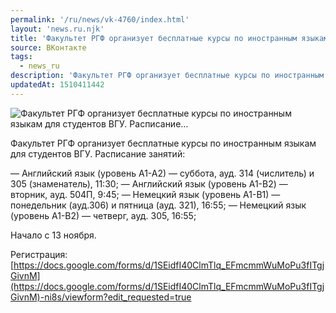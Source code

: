 ```yaml
---
permalink: '/ru/news/vk-4760/index.html'
layout: 'news.ru.njk'
title: 'Факультет РГФ организует бесплатные курсы по иностранным языкам для студентов ВГУ.  Расписание…'
source: ВКонтакте
tags:
  - news_ru
description: 'Факультет РГФ организует бесплатные курсы по иностранным языкам для студентов ВГУ.  Расписание…'
updatedAt: 1510411442
---
```

![Факультет РГФ организует бесплатные курсы по иностранным языкам для студентов ВГУ.  Расписание…](https://sun9-46.userapi.com/impf/c824202/v824202559/1eeb6/9IKxtyk73fI.jpg?size=1280x544&quality=96&proxy=1&sign=053f9d4daf58f7fe60ec98fd58d6b42c&c_uniq_tag=nDGyZx9kZtOn2BOQjBuJDNWoZdQ2HFCvVZ4whjmhNU4&type=album)

Факультет РГФ организует бесплатные курсы по иностранным языкам для студентов ВГУ.
Расписание занятий:

— Английский язык (уровень А1-А2) — суббота, ауд. 314 (числитель) и 305 (знаменатель), 11:30;
— Английский язык (уровень А1-B2) — вторник, ауд. 504П, 9:45;
— Немецкий язык (уровень А1-В1) — понедельник (ауд.306) и пятница (ауд. 321), 16:55;
— Немецкий язык (уровень А1-В2) — четверг, ауд. 305, 16:55;

Начало с 13 ноября.

Регистрация: [https://docs.google.com/forms/d/1SEidfI40ClmTlq_EFmcmmWuMoPu3fITgjGivnM](https://docs.google.com/forms/d/1SEidfI40ClmTlq_EFmcmmWuMoPu3fITgjGivnM)-ni8s/viewform?edit_requested=true
